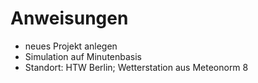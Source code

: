 # Anweisungen
- neues Projekt anlegen
- Simulation auf Minutenbasis
- Standort: HTW Berlin; Wetterstation aus Meteonorm 8